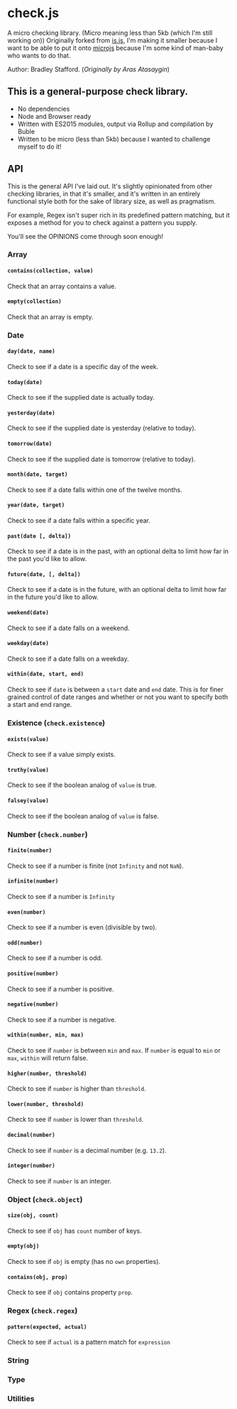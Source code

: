 # check.js

A micro checking library. (Micro meaning less than 5kb (which I'm still working on))
Originally forked from [is.js](https://arasatasaygin.github.io/is.js/), I'm making it smaller because I want to be able to put it onto [microjs](http://microjs.com/) because I'm some kind of man-baby who wants to do that.  

Author: Bradley Stafford.
(_Originally by Aras Atasaygin_)

## This is a general-purpose check library.
- No dependencies
- Node and Browser ready
- Written with ES2015 modules, output via Rollup and compilation by Buble
- Written to be micro (less than 5kb) because I wanted to challenge myself to do it!

## API

This is the general API I've laid out. It's slightly opinionated from other checking libraries, in that it's smaller, and it's written in an entirely functional style both for the sake of library size, as well as pragmatism.

For example, Regex isn't super rich in its predefined pattern matching, but it exposes a method for you to check against a pattern you supply.

You'll see the OPINIONS come through soon enough!

### Array
#### `contains(collection, value)`
Check that an array contains a value.

#### `empty(collection)`
Check that an array is empty.

### Date
#### `day(date, name)`
Check to see if a date is a specific day of the week.

#### `today(date)`
Check to see if the supplied date is actually today.

#### `yesterday(date)`
Check to see if the supplied date is yesterday (relative to today).

#### `tomorrow(date)`
Check to see if the supplied date is tomorrow (relative to today).

#### `month(date, target)`
Check to see if a date falls within one of the twelve months.

#### `year(date, target)`
Check to see if a date falls within a specific year.

#### `past(date [, delta])`
Check to see if a date is in the past, with an optional delta to limit how far in the past you'd like to allow.

#### `future(date, [, delta])`
Check to see if a date is in the future, with an optional delta to limit how far in the future you'd like to allow.

#### `weekend(date)`
Check to see if a date falls on a weekend.

#### `weekday(date)`
Check to see if a date falls on a weekday.

#### `within(date, start, end)`
Check to see if `date` is between a `start` date and `end` date. This is for finer grained control of date ranges and whether or not you want to specify both a start and end range.


### Existence (`check.existence`)
#### `exists(value)`
Check to see if a value simply exists.

#### `truthy(value)`
Check to see if the boolean analog of `value` is true.

#### `falsey(value)`
Check to see if the boolean analog of `value` is false.

### Number (`check.number`)
#### `finite(number)`
Check to see if a number is finite (not `Infinity` and not `NaN`).

#### `infinite(number)`
Check to see if a number is `Infinity`

#### `even(number)`
Check to see if a number is even (divisible by two).

#### `odd(number)`
Check to see if a number is odd.

#### `positive(number)`
Check to see if a number is positive.

#### `negative(number)`
Check to see if a number is negative.

#### `within(number, min, max)`
Check to see if `number` is between `min` and `max`. If `number` is equal to `min` or `max`, `within` will return false.

#### `higher(number, threshold)`
Check to see if `number` is higher than `threshold`.

#### `lower(number, threshold)`
Check to see if `number` is lower than `threshold`.

#### `decimal(number)`
Check to see if `number` is a decimal number (e.g. `13.2`).

#### `integer(number)`
Check to see if `number` is an integer.

### Object (`check.object`)
#### `size(obj, count)`
Check to see if `obj` has `count` number of keys.

#### `empty(obj)`
Check to see if `obj` is empty (has no `own` properties).

#### `contains(obj, prop)`
Check to see if `obj` contains property `prop`.

### Regex (`check.regex`)
#### `pattern(expected, actual)`
Check to see if `actual` is a pattern match for `expression`

### String

### Type

### Utilities
